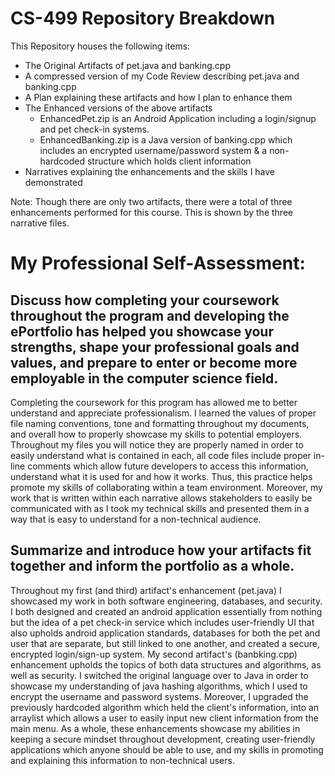 # CS-499 Repository Breakdown
This Repository houses the following items:
- The Original Artifacts of pet.java and banking.cpp
- A compressed version of my Code Review describing pet.java and banking.cpp
- A Plan explaining these artifacts and how I plan to enhance them
- The Enhanced versions of the above artifacts
  - EnhancedPet.zip is an Android Application including a login/signup and pet check-in systems.
  - EnhancedBanking.zip is a Java version of banking.cpp which includes an encrypted username/password system & a non-hardcoded structure which holds client information
- Narratives explaining the enhancements and the skills I have demonstrated

Note: Though there are only two artifacts, there were a total of three enhancements performed for this course. This is shown by the three narrative files.

# My Professional Self-Assessment:
## Discuss how completing your coursework throughout the program and developing the ePortfolio has helped you showcase your strengths, shape your professional goals and values, and prepare to enter or become more employable in the computer science field.
Completing the coursework for this program has allowed me to better understand and appreciate professionalism. I learned the values of proper file naming conventions, tone and formatting throughout my documents, and overall how to properly showcase my skills to potential employers. 
Throughout my files you will notice they are properly named in order to easily understand what is contained in each, all code files include proper in-line comments which allow future developers to access this information, understand what it is used for and how it works. Thus, this practice helps promote my skills of collaborating within a team environment. Moreover, my work that is written within each narrative allows stakeholders to easily be communicated with as I took my technical skills and presented them in a way that is easy to understand for a non-technical audience.  

## Summarize and introduce how your artifacts fit together and inform the portfolio as a whole.
Throughout my first (and third) artifact's enhancement (pet.java) I showcased my work in both software engineering, databases, and security. I both designed and created an android application essentially from nothing but the idea of a pet check-in service which includes user-friendly UI that also upholds android application standards, databases for both the pet and user that are separate, but still linked to one another, and created a secure, encrypted login/sign-up system. 
My second artifact's (banbking.cpp) enhancement upholds the topics of both data structures and algorithms, as well as security. I switched the original language over to Java in order to showcase my understanding of java hashing algorithms, which I used to encrypt the username and password systems. Moreover, I upgraded the previously hardcoded algorithm which held the client's information, into an arraylist which allows a user to easily input new client information from the main menu. 
As a whole, these enhancements showcase my abilities in keeping a secure mindset throughout development, creating user-friendly applications which anyone should be able to use, and my skills in promoting and explaining this information to non-technical users. 
